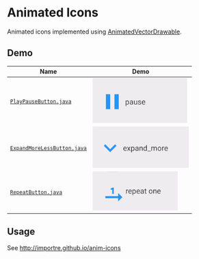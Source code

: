 # Animated Icons
Animated icons implemented using [AnimatedVectorDrawable][1].


## Demo

| Name | Demo |
|------|------|
|[`PlayPauseButton.java`][2]|![play_pause](images/play_pause.gif)|
|[`ExpandMoreLessButton.java`][3]|![expand_more_less](images/expand_more_less.gif)|
|[`RepeatButton.java`][4]|![repeat_one](images/repeat_one.gif)|


## Usage
See http://importre.github.io/anim-icons


[1]: https://developer.android.com/reference/android/graphics/drawable/AnimatedVectorDrawable.html
[2]: https://github.com/importre/anim-icons/blob/master/sample/app/src/main/java/io/github/importre/animatedicons/PlayPauseButton.java
[3]: https://github.com/importre/anim-icons/blob/master/sample/app/src/main/java/io/github/importre/animatedicons/ExpandMoreLessButton.java
[4]: https://github.com/importre/anim-icons/blob/master/sample/app/src/main/java/io/github/importre/animatedicons/RepeatButton.java
